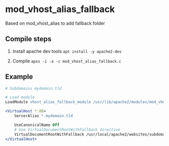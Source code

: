 # mod_vhost_alias_fallback
Based on mod_vhost_alias to add fallback folder

## Compile steps

1. Install apache dev tools
`apt install -y apache2-dev`

2. Compile
`apxs -i -a -c mod_vhost_alias_fallback.c`

## Example
```apache
# Subdomains mydomain.tld

# Load module
LoadModule vhost_alias_fallback_module /usr/lib/apache2/modules/mod_vhost_alias_fallback.so

<VirtualHost *:80>
    ServerAlias *.mydomain.tld

    UseCanonicalName Off
    # Use VirtualDocumentRootWithFallback directive
    VirtualDocumentRootWithFallback /usr/local/apache2/websites/subdomains/%1 usr/local/apache2/websites/subdomains/default
</VirtualHost>
```
